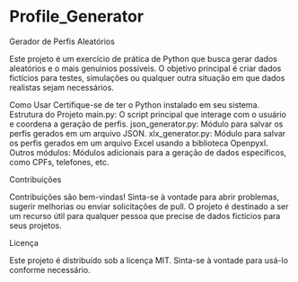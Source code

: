 # Profile_Generator
Gerador de Perfis Aleatórios

 Este projeto é um exercício de prática de Python que busca gerar dados aleatórios
e o mais genuinios possíveis. O objetivo principal é criar dados fictícios para testes, 
simulações ou qualquer outra situação em que dados realistas sejam necessários.

Como Usar
        Certifique-se de ter o Python instalado em seu sistema.
Estrutura do Projeto
    main.py: O script principal que interage com o usuário e coordena a geração de perfis.
    json_generator.py: Módulo para salvar os perfis gerados em um arquivo JSON.
    xlx_generator.py: Módulo para salvar os perfis gerados em um arquivo Excel usando a biblioteca Openpyxl.
    Outros módulos: Módulos adicionais para a geração de dados específicos, como CPFs, telefones, etc.

Contribuições

Contribuições são bem-vindas! Sinta-se à vontade para abrir problemas, sugerir melhorias ou enviar solicitações de pull. 
O projeto é destinado a ser um recurso útil para qualquer pessoa que precise de dados fictícios para seus projetos.

Licença

Este projeto é distribuído sob a licença MIT. Sinta-se à vontade para usá-lo conforme necessário.
